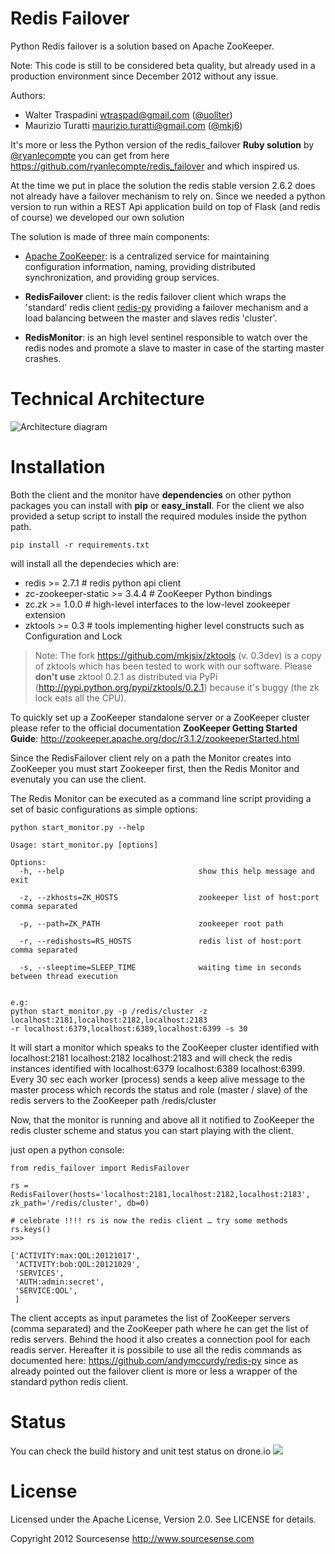 Redis Failover
==============

Python Redis failover is a solution based on Apache ZooKeeper.

Note: This code is still to be considered beta quality, but already used in a production environment since December 2012 without any issue.

Authors:
* Walter Traspadini <wtraspad@gmail.com> ([@uollter](https://twitter.com/uollter))
* Maurizio Turatti <maurizio.turatti@gmail.com> ([@mkj6](https://twitter.com/mkj6))

It's more or less the Python version of the redis_failover **Ruby solution** by [@ryanlecompte](https://twitter.com/ryanlecompte) you can get from here 
https://github.com/ryanlecompte/redis_failover and which inspired us.

At the time we put in place the solution the redis stable version 2.6.2 does not already have a failover mechanism 
to rely on. Since we needed a python version to run within a REST Api application build on top of Flask 
(and redis of course) we developed our own solution

The solution is made of three main components:

* [Apache ZooKeeper](http://zookeeper.apache.org/): is a centralized service for maintaining configuration information, 
naming, providing distributed synchronization, and providing group services.

* **RedisFailover** client: is the redis failover client which wraps the 'standard' redis client [redis-py](https://github.com/andymccurdy/redis-py) providing a failover mechanism and a load balancing between the master 
and slaves redis 'cluster'.

* **RedisMonitor**: is an high level sentinel responsible to watch over the redis nodes and promote a slave to master in case
of the starting master crashes.

Technical Architecture
======================

![Architecture diagram](https://github.com/uolter/redis_failover/raw/master/misc/RedisFailover.png)

Installation
============

Both the client and the monitor have **dependencies** on other python packages you can install with **pip** or 
**easy_install**. For the client we also provided a setup script to install the required modules inside the python path.


`pip install -r requirements.txt`

will install all the dependecies which are:

* redis >= 2.7.1                  # redis python api client
* zc-zookeeper-static >= 3.4.4    # ZooKeeper Python bindings
* zc.zk >= 1.0.0                  # high-level interfaces to the low-level zookeeper extension
* zktools >= 0.3                  # tools implementing higher level constructs such as Configuration and Lock

> Note: The fork https://github.com/mkjsix/zktools (v. 0.3dev) is a copy of zktools which has been tested to work with our software. Please __don't use__ zktool 0.2.1 as distributed via PyPi (http://pypi.python.org/pypi/zktools/0.2.1) because it's buggy (the zk lock eats all the CPU).

To quickly set up a ZooKeeper standalone server or a ZooKeeper cluster please refer to the official documentation 
**ZooKeeper Getting Started Guide**: http://zookeeper.apache.org/doc/r3.1.2/zookeeperStarted.html

Since the RedisFailover client rely on a path the Monitor creates into ZooKeeper you must start Zookeeper first, then the
Redis Monitor and evenutaly you can use the client.

The Redis Monitor can be executed as a command line script providing a set of basic configurations as simple options:

    python start_monitor.py --help

    Usage: start_monitor.py [options]

    Options:
      -h, --help                              show this help message and exit

      -z, --zkhosts=ZK_HOSTS                  zookeeper list of host:port comma separated

      -p, --path=ZK_PATH                      zookeeper root path

      -r, --redishosts=RS_HOSTS               redis list of host:port comma separated

      -s, --sleeptime=SLEEP_TIME              waiting time in seconds between thread execution


    e.g:
    python start_monitor.py -p /redis/cluster -z localhost:2181,localhost:2182,localhost:2183 
    -r localhost:6379,localhost:6389,localhost:6399 -s 30

It will start a monitor which speaks to the ZooKeeper cluster identified with localhost:2181 localhost:2182 localhost:2183 and will check the redis instances identified with localhost:6379 localhost:6389 localhost:6399. 
Every 30 sec each worker (process) sends a keep alive message to the master process which records the status and role (master / slave) of the redis servers to the ZooKeeper path /redis/cluster


Now, that the monitor is running and above all it notified to ZooKeeper the redis cluster scheme and status you can start playing with the client.

just open a python console:


    from redis_failover import RedisFailover

    rs = RedisFailover(hosts='localhost:2181,localhost:2182,localhost:2183', zk_path='/redis/cluster', db=0)

    # celebrate !!!! rs is now the redis client … try some methods
    rs.keys()
    >>>

    ['ACTIVITY:max:QOL:20121017',
     'ACTIVITY:bob:QOL:20121029',
     'SERVICES',
     'AUTH:admin:secret',
     'SERVICE:QOL',
     ]

The client accepts as input parametes the list of ZooKeeper servers (comma separated) and the ZooKeeper path where
he can get the list of redis servers.
Behind the hood it also creates a connection pool for each readis server. 
Hereafter it is possibile to use all the redis commands as documented here: https://github.com/andymccurdy/redis-py
since as already pointed out the failover client is more or less a wrapper of the standard python redis client.

Status
======

You can check the build history and unit test status on drone.io [![](https://drone.io/uolter/redis_failover/status.png)](https://drone.io/uolter/redis_failover/latest)

License
=======

Licensed under the Apache License, Version 2.0. See LICENSE for details.

Copyright 2012 Sourcesense http://www.sourcesense.com

